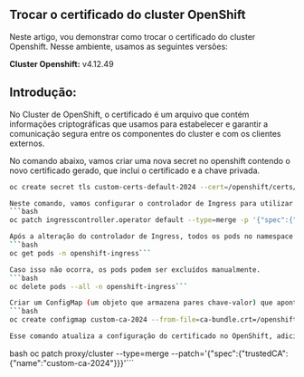 ## Trocar o certificado do cluster OpenShift

Neste artigo, vou demonstrar como trocar o certificado do cluster Openshift.
Nesse ambiente, usamos as seguintes versões:

**Cluster Openshift:** v4.12.49

## Introdução:

No Cluster de OpenShift, o certificado é um arquivo que contém informações criptográficas que usamos para estabelecer e garantir a comunicação segura entre os componentes do cluster e com os clientes externos.

No comando abaixo, vamos criar uma nova secret no openshift contendo o novo certificado gerado, que inclui o certificado e a chave privada.

```bash 
oc create secret tls custom-certs-default-2024 --cert=/openshift/certs/2024/STAR.apps.meudominio.com.br.crt --key=/openshift/certs/2024/apps.meudominio.com.br.key -n openshift-ingress```

Neste comando, vamos configurar o controlador de Ingress para utilizar o novo segredo criado anteriormente.
```bash
oc patch ingresscontroller.operator default --type=merge -p '{"spec":{"defaultCertificate": {"name": "custom-certs-default-2024"}}}' -n openshift-ingress-operator```

Após a alteração do controlador de Ingress, todos os pods no namespace openshift-ingress serão reiniciados.
```bash
oc get pods -n openshift-ingress```

Caso isso não ocorra, os pods podem ser excluídos manualmente.
```bash 
oc delete pods --all -n openshift-ingress```

Criar um ConfigMap (um objeto que armazena pares chave-valor) que aponta para o novo certificado (.crt).
```bash
oc create configmap custom-ca-2024 --from-file=ca-bundle.crt=/openshift/certs/2024/STAR.apps.meudominio.com.br.crt -n openshift-config```

Esse comando atualiza a configuração do certificado no OpenShift, adicionando o certificado novo.
```
bash
oc patch proxy/cluster --type=merge --patch='{"spec":{"trustedCA":{"name":"custom-ca-2024"}}}'```
